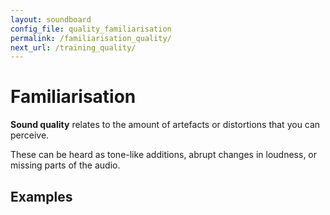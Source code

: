 ```yaml
---
layout: soundboard
config_file: quality_familiarisation
permalink: /familiarisation_quality/
next_url: /training_quality/
---
```


# Familiarisation

**Sound quality** relates to the amount of artefacts or distortions
that you can perceive.

These can be heard as tone-like additions, abrupt changes in loudness, or
missing parts of the audio.

## Examples
